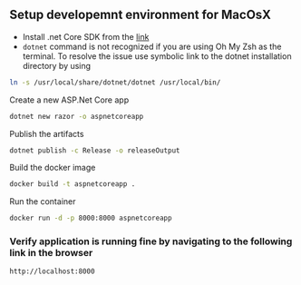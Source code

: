 ## Setup developemnt environment for MacOsX
- Install .net Core SDK from the [link](https://www.microsoft.com/net/core#macos)
- `dotnet` command is not recognized if you are using Oh My Zsh as the terminal. To resolve the issue use symbolic link to the dotnet installation directory by using 
```bash
ln -s /usr/local/share/dotnet/dotnet /usr/local/bin/
```

Create a new ASP.Net Core app
```bash
dotnet new razor -o aspnetcoreapp
```

Publish the artifacts
```bash
dotnet publish -c Release -o releaseOutput
```
Build the docker image
```bash 
docker build -t aspnetcoreapp .
```

Run the container 
```bash
docker run -d -p 8000:8000 aspnetcoreapp
```

### Verify application is running fine by navigating to the following link in the browser
`http://localhost:8000`